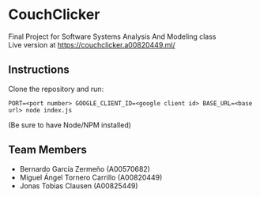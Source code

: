 # CouchClicker
Final Project for Software Systems Analysis And Modeling class  
Live version at <https://couchclicker.a00820449.ml/>  

## Instructions
Clone the repository and run:
```
PORT=<port number> GOOGLE_CLIENT_ID=<google client id> BASE_URL=<base url> node index.js
```
(Be sure to have Node/NPM installed)

## Team Members
- Bernardo García Zermeño (A00570682)
- Miguel Ángel Tornero Carrillo (A00820449)
- Jonas Tobias Clausen (A00825449)
